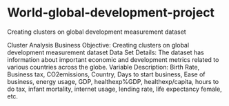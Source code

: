 # World-global-development-project
Creating clusters on global development measurement dataset

Cluster Analysis
Business Objective: Creating clusters on global development measurement dataset
Data Set Details:
The dataset has information about important economic and development metrics related to various countries across the globe.
Variable Description:
Birth Rate, Business tax, CO2emissions, Country, Days to start business, Ease of business, energy usage, GDP, healthexp%GDP, healthexp/capita, hours to do tax, infant mortality, internet usage, lending rate, life expectancy female, etc.

